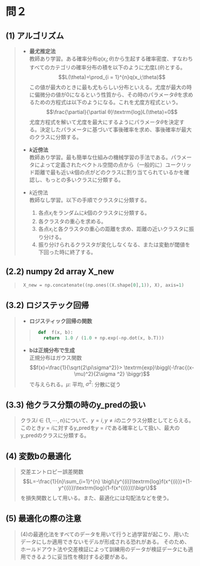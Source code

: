 # 問２

## (1) アルゴリズム

>  -  **最尤推定法**<br>
> 教師あり学習。ある確率分布$q(x_i;\theta)$から生起する確率密度、すなわちすべてのカテゴリの確率分布の積を以下のように尤度$L(\theta)$とする。
> $$L(\theta)=\prod_{i = 1}^{n}q(x_i;\theta)$$この値が最大のときに最も尤もらしい分布といえる。尤度が最大の時に偏微分の値が0になるという性質から、その時のパラメータ$\theta$を求めるための方程式は以下のようになる。これを尤度方程式という。
> $$\frac{\partial}{\partial θ}\textrm{log}L(\theta)=0$$尤度方程式を解いて尤度を最大にするようにパラメータ$\theta$を決定する。決定したパラメータに基づいて事後確率を求め、事後確率が最大のクラスに分類する。
>
>  -  **$k$近傍法**<br>
> 教師あり学習。最も簡単な仕組みの機械学習の手法である。パラメータによって定義されたベクトル空間の点から（一般的に）ユークリッド距離で最も近い$k$個の点がどのクラスに割り当てられているかを確認し、もっとの多いクラスに分類する。
>
>  - $k$近傍法<br>
> 教師なし学習。以下の手順でクラスタに分類する。
>       1. 各点$x_i$をランダムに$k$個のクラスタに分類する。
>       2. 各クラスタの重心を求める。
>       3. 各点$x_i$と各クラスタの重心の距離を求め、距離の近いクラスタに振り分ける。
>       4. 振り分けられるクラスタが変化しなくなる、または変動が閾値を下回った時に終了する。

## (2.2) **numpy 2d array X_new**

> ```python:question2.py
>  X_new = np.concatenate((np.ones((X.shape[0],1)), X), axis=1)
> ```

  

## (3.2) **ロジステック回帰**

>  - **ロジスティック回帰の関数**
>  > ```python
>  >  def  f(x, b):
>  >    return  1.0 / (1.0 + np.exp(-np.dot(x, b.T)))
>  > ```
>  - **bは正規分布で生成**<br>
> 正規分布はガウス関数$$f(x)=\frac{1}{\sqrt{2\pi\sigma^2}}> \textrm{exp}\biggl(-\frac{(x-\mu)^2}{2\sigma ^2} \biggr)$$
> で与えられる。$\mu$: 平均, $\sigma^2$: 分散に従う

  

## (3.3) **他クラス分類の時のy_predの扱い**

  

> クラス$i\in\{1,\cdots,n\}$について、$y=i,y\neq i$のニクラス分類としてとらえる。このとき$y=i$に対するy_predを$y=i$である確率として扱い、最大のy_predのクラスに分類する。

  

## (4) 変数bの最適化

> 交差エントロピー誤差関数
> $$L=-\frac{1}{n}\sum_{i=1}^{n} \bigl\{y^{(i)}\textrm{log}f(x^{(i)})+(1-y^{(i)})\textrm{log}(1-f(x^{(i)}))\bigr\}$$
> を損失関数として用いる。また、最適化には勾配法などを使う。

## (5) 最適化の際の注意

> (4)の最適化法をすべてのデータを用いて行うと過学習が起こり、用いたデータにしか適用できないモデルが形成される恐れがある。
> そのため、ホールドアウト法や交差検証によって訓練用のデータが検証データにも適用できるように妥当性を検討する必要がある。